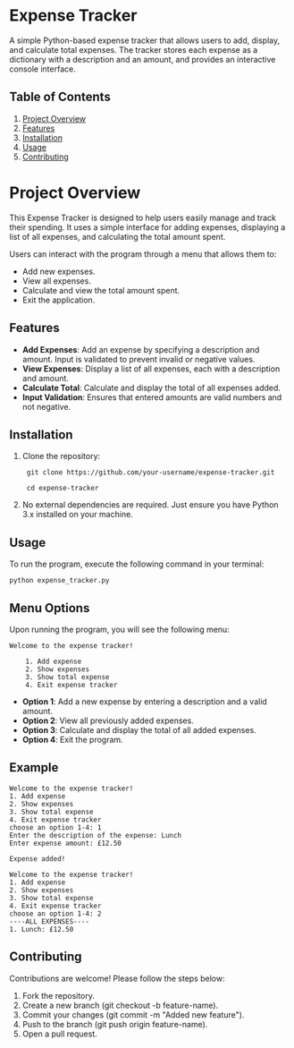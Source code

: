 # **Expense Tracker**

A simple Python-based expense tracker that allows users to add, display, and calculate total expenses. The tracker stores each expense as a dictionary with a description and an amount, and provides an interactive console interface.

## Table of Contents

1. [Project Overview](#project-overview)
2. [Features](#features)
3. [Installation](#installation)
4. [Usage](#usage)
5. [Contributing](#contributing)

# Project Overview
This Expense Tracker is designed to help users easily manage and track their spending. It uses a simple interface for adding expenses, displaying a list of all expenses, and calculating the total amount spent.

Users can interact with the program through a menu that allows them to:

* Add new expenses.
* View all expenses.
* Calculate and view the total amount spent.
* Exit the application.

## Features
* **Add Expenses**: Add an expense by specifying a description and amount. Input is validated to prevent invalid or negative values.
* **View Expenses**: Display a list of all expenses, each with a description and amount.
* **Calculate Total**: Calculate and display the total of all expenses added.
* **Input Validation**: Ensures that entered amounts are valid numbers and not negative.

## Installation

1. Clone the repository:

        git clone https://github.com/your-username/expense-tracker.git
      
        cd expense-tracker

2. No external dependencies are required. Just ensure you have Python 3.x installed on your machine.

## Usage

To run the program, execute the following command in your terminal:

    python expense_tracker.py

## Menu Options
Upon running the program, you will see the following menu:
    
    Welcome to the expense tracker!
        
        1. Add expense
        2. Show expenses
        3. Show total expense
        4. Exit expense tracker

* **Option 1**: Add a new expense by entering a description and a valid amount.
* **Option 2**: View all previously added expenses.
* **Option 3**: Calculate and display the total of all added expenses.
* **Option 4**: Exit the program.

## Example

    Welcome to the expense tracker!
    1. Add expense
    2. Show expenses
    3. Show total expense
    4. Exit expense tracker
    choose an option 1-4: 1
    Enter the description of the expense: Lunch
    Enter expense amount: £12.50

    Expense added!
    
    Welcome to the expense tracker!
    1. Add expense
    2. Show expenses
    3. Show total expense
    4. Exit expense tracker
    choose an option 1-4: 2
    ----ALL EXPENSES----
    1. Lunch: £12.50

## Contributing
Contributions are welcome! Please follow the steps below:

1. Fork the repository.
2. Create a new branch (git checkout -b feature-name).
3. Commit your changes (git commit -m "Added new feature").
4. Push to the branch (git push origin feature-name).
5. Open a pull request.
